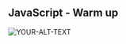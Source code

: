 ## JavaScript - Warm up
<picture>
 <source media="(prefers-color-scheme: dark)" srcset="[![js-semistandard-style](https://img.shields.io/badge/code%20style-semistandard-brightgreen.svg)](https://github.com/standard/semistandard)">
 <source media="(prefers-color-scheme: light)" srcset="[![js-semistandard-style](https://img.shields.io/badge/code%20style-semistandard-brightgreen.svg)](https://github.com/standard/semistandard)">
 <img alt="YOUR-ALT-TEXT" src="YOUR-DEFAULT-IMAGE">
</picture>
